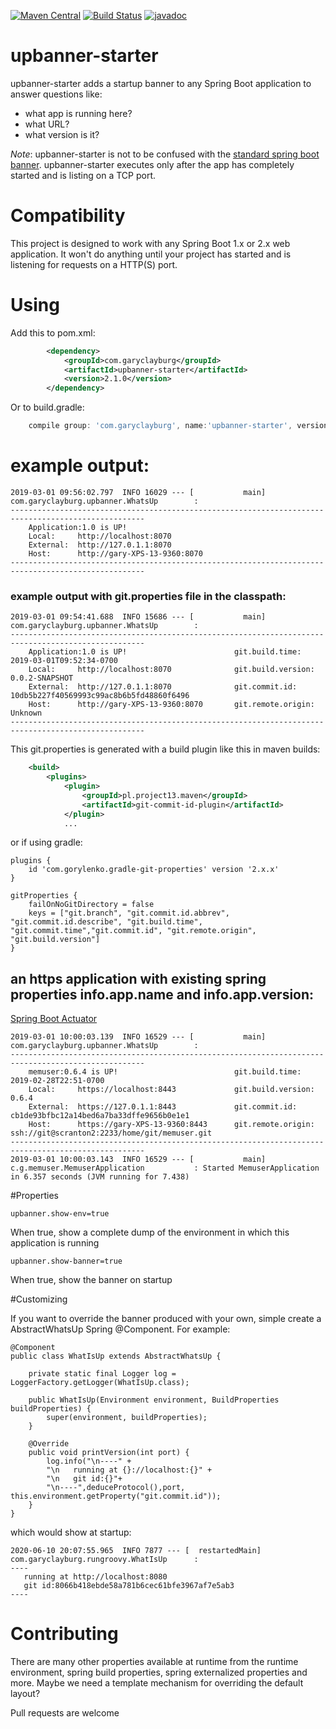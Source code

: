 [![Maven Central](https://maven-badges.herokuapp.com/maven-central/com.garyclayburg/upbanner-starter/badge.svg)](https://maven-badges.herokuapp.com/maven-central/com.garyclayburg/upbanner-starter)
[![Build Status](https://travis-ci.org/gclayburg/upbanner.svg?branch=master)](https://travis-ci.org/gclayburg/upbanner)
[![javadoc](https://javadoc.io/badge2/com.garyclayburg/upbanner-starter/javadoc.svg)](https://javadoc.io/doc/com.garyclayburg/upbanner-starter)
# upbanner-starter

upbanner-starter adds a startup banner to any Spring Boot application to answer questions like:
- what app is running here?
- what URL?
- what version is it?

*Note*: upbanner-starter is not to be confused with the [standard spring boot banner](https://docs.spring.io/spring-boot/docs/current/reference/html/boot-features-spring-application.html).  upbanner-starter executes only after the app has completely started and is listing on a TCP port.

# Compatibility
This project is designed to work with any Spring Boot 1.x or 2.x web application. It won't do anything until your project has started and is listening for requests on a HTTP(S) port.

# Using
Add this to pom.xml:
```xml
        <dependency>
            <groupId>com.garyclayburg</groupId>
            <artifactId>upbanner-starter</artifactId>
            <version>2.1.0</version>
        </dependency>
```
Or to build.gradle:

```groovy
    compile group: 'com.garyclayburg', name:'upbanner-starter', version: '2.1.0'
```
# example output:

```
2019-03-01 09:56:02.797  INFO 16029 --- [           main] com.garyclayburg.upbanner.WhatsUp        : 
----------------------------------------------------------------------------------------------------
    Application:1.0 is UP!                        
    Local:     http://localhost:8070              
    External:  http://127.0.1.1:8070              
    Host:      http://gary-XPS-13-9360:8070       
----------------------------------------------------------------------------------------------------
```

### example output with git.properties file in the classpath:

```
2019-03-01 09:54:41.688  INFO 15686 --- [           main] com.garyclayburg.upbanner.WhatsUp        : 
----------------------------------------------------------------------------------------------------
    Application:1.0 is UP!                        git.build.time:    2019-03-01T09:52:34-0700
    Local:     http://localhost:8070              git.build.version: 0.0.2-SNAPSHOT
    External:  http://127.0.1.1:8070              git.commit.id:     10db5b227f40569993c99ac8b6b5fd48860f6496
    Host:      http://gary-XPS-13-9360:8070       git.remote.origin: Unknown
----------------------------------------------------------------------------------------------------
```
This git.properties is generated with a build plugin like this in maven builds:
```xml
    <build>
        <plugins>
            <plugin>
                <groupId>pl.project13.maven</groupId>
                <artifactId>git-commit-id-plugin</artifactId>
            </plugin>
            ...
```
or if using gradle:
```
plugins {
    id 'com.gorylenko.gradle-git-properties' version '2.x.x'
}

gitProperties {
    failOnNoGitDirectory = false
    keys = ["git.branch", "git.commit.id.abbrev", "git.commit.id.describe", "git.build.time", "git.commit.time","git.commit.id", "git.remote.origin", "git.build.version"]
}
```



## an https application with existing spring properties info.app.name and info.app.version:
[Spring Boot Actuator](https://www.baeldung.com/spring-boot-actuators)

```
2019-03-01 10:00:03.139  INFO 16529 --- [           main] com.garyclayburg.upbanner.WhatsUp        : 
----------------------------------------------------------------------------------------------------
    memuser:0.6.4 is UP!                          git.build.time:    2019-02-28T22:51-0700
    Local:     https://localhost:8443             git.build.version: 0.6.4
    External:  https://127.0.1.1:8443             git.commit.id:     cb1de93bfbc12a14bed6a7ba33dffe9656b0e1e1
    Host:      https://gary-XPS-13-9360:8443      git.remote.origin: ssh://git@scranton2:2233/home/git/memuser.git
----------------------------------------------------------------------------------------------------
2019-03-01 10:00:03.143  INFO 16529 --- [           main] c.g.memuser.MemuserApplication           : Started MemuserApplication in 6.357 seconds (JVM running for 7.438)

``` 

#Properties
```
upbanner.show-env=true
```
When true, show a complete dump of the environment in which this application is running
```
upbanner.show-banner=true
```
When true, show the banner on startup

#Customizing

If you want to override the banner produced with your own, simple create a AbstractWhatsUp Spring @Component.  For example:


```
@Component
public class WhatIsUp extends AbstractWhatsUp {

    private static final Logger log = LoggerFactory.getLogger(WhatIsUp.class);

    public WhatIsUp(Environment environment, BuildProperties buildProperties) {
        super(environment, buildProperties);
    }

    @Override
    public void printVersion(int port) {
        log.info("\n----" +
        "\n   running at {}://localhost:{}" +
        "\n   git id:{}"+
        "\n----",deduceProtocol(),port, this.environment.getProperty("git.commit.id"));
    }
}

```
which would show at startup:

```
2020-06-10 20:07:55.965  INFO 7877 --- [  restartedMain] com.garyclayburg.rungroovy.WhatIsUp      : 
----
   running at http://localhost:8080
   git id:8066b418ebde58a781b6cec61bfe3967af7e5ab3
----

```
# Contributing

There are many other properties available at runtime from the runtime environment, spring build properties, spring externalized properties and more.  Maybe we need a  template mechanism for overriding the default layout?

Pull requests are welcome
